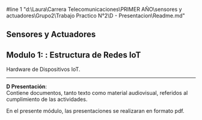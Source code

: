 #line 1 "d:\\Laura\\Carrera Telecomunicaciones\\PRIMER AÑO\\sensores y actuadores\\Grupo2\\Trabajo Practico N°2\\D - Presentacion\\Readme.md"

## Sensores y Actuadores
## Modulo 1: : Estructura de Redes IoT


Hardware de Dispositivos IoT.

---

**D Presentación**:   
 Contiene documentos, tanto texto como material audiovisual, referidos al cumplimiento de las actividades.

En el presente módulo, las presentaciones se realizaran en formato pdf.

